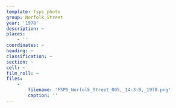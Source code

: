 ```yaml
---
template: fsps_photo
group: Norfolk_Street
year: '1978'
description: ~
places:
    - ''
coordinates: ~
heading: ~
classification: ~
section: ~
cell: ~
film_roll: ~
files:
    -
        filename: 'FSPS_Norfolk_Street_005,_14-3-B,_1978.png'
        caption: ''
---
```

